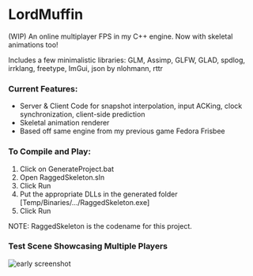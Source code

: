 # LordMuffin
(WIP) An online multiplayer FPS in my C++ engine. Now with skeletal animations too!

Includes a few minimalistic libraries: GLM, Assimp, GLFW, GLAD, spdlog, irrklang, freetype, ImGui, json by nlohmann, rttr

### Current Features: ###
- Server & Client Code for snapshot interpolation, input ACKing, clock synchronization, client-side prediction <br>
- Skeletal animation renderer <br>
- Based off same engine from my previous game Fedora Frisbee <br>

### To Compile and Play: ###
1. Click on GenerateProject.bat <br>
2. Open RaggedSkeleton.sln <br>
3. Click Run
4. Put the appropriate DLLs in the generated folder [Temp/Binaries/.../RaggedSkeleton.exe]
5. Click Run

NOTE: RaggedSkeleton is the codename for this project.

### Test Scene Showcasing Multiple Players ###
![early screenshot](https://i.imgur.com/4pHtZfv.png)

